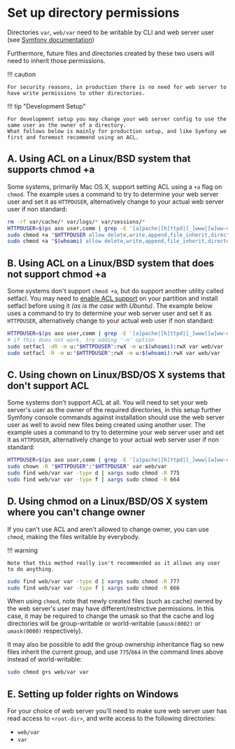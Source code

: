 # Set up directory permissions

Directories `var`, `web/var` need to be writable by CLI and web server user
(see [Symfony documentation](http://symfony.com/doc/3.4/setup/file_permissions.html))

Furthermore, future files and directories created by these two users will need to inherit those permissions.

!!! caution

    For security reasons, in production there is no need for web server to have write permissions to other directories.

!!! tip "Development Setup"

    For development setup you may change your web server config to use the same user as the owner of a directory.
    What follows below is mainly for production setup, and like Symfony we first and foremost recommend using an ACL.

## A. Using ACL on a Linux/BSD system that supports chmod +a

Some systems, primarily Mac OS X, support setting ACL using a `+a` flag on `chmod`. The example uses a command to
try to determine your web server user and set it as `HTTPDUSER`, alternatively change to your actual web server
user if non standard:

```bash
rm -rf var/cache/* var/logs/* var/sessions/*
HTTPDUSER=$(ps axo user,comm | grep -E '[a]pache|[h]ttpd|[_]www|[w]ww-data|[n]ginx' | grep -v root | head -1 | cut -d\  -f1)
sudo chmod +a "$HTTPDUSER allow delete,write,append,file_inherit,directory_inherit" var web/var
sudo chmod +a "$(whoami) allow delete,write,append,file_inherit,directory_inherit" var web/var
```

## B. Using ACL on a Linux/BSD system that does not support chmod +a

Some systems don't support `chmod +a`, but do support another utility called setfacl. You may need to
[enable ACL support](https://help.ubuntu.com/community/FilePermissionsACLs) on your partition and install setfacl
before using it *(as is the case with Ubuntu)*. The example below uses a command to try to determine
your web server user and set it as `HTTPDUSER`, alternatively change to your actual web user if non standard:

```bash
HTTPDUSER=$(ps axo user,comm | grep -E '[a]pache|[h]ttpd|[_]www|[w]ww-data|[n]ginx' | grep -v root | head -1 | cut -d\  -f1)
# if this does not work, try adding '-n' option
sudo setfacl -dR -m u:"$HTTPDUSER":rwX -m u:$(whoami):rwX var web/var
sudo setfacl -R -m u:"$HTTPDUSER":rwX -m u:$(whoami):rwX var web/var
```

## C. Using chown on Linux/BSD/OS X systems that don't support ACL

Some systems don't support ACL at all. You will need to set your web server's user as the owner of the required
directories, in this setup further Symfony console commands against installation should use the web server user
as well to avoid new files being created using another user. The example uses a command to try to determine your
web server user and set it as `HTTPDUSER`, alternatively change to your actual web server user if non standard:

```bash
HTTPDUSER=$(ps axo user,comm | grep -E '[a]pache|[h]ttpd|[_]www|[w]ww-data|[n]ginx' | grep -v root | head -1 | cut -d\  -f1)
sudo chown -R "$HTTPDUSER":"$HTTPDUSER" var web/var
sudo find web/var var -type d | xargs sudo chmod -R 775
sudo find web/var var -type f | xargs sudo chmod -R 664
```

## D. Using chmod on a Linux/BSD/OS X system where you can't change owner

If you can't use ACL and aren't allowed to change owner, you can use `chmod`, making the files writable by everybody.

!!! warning

    Note that this method really isn't recommended as it allows any user to do anything.

```bash
sudo find web/var var -type d | xargs sudo chmod -R 777
sudo find web/var var -type f | xargs sudo chmod -R 666
```

When using `chmod`, note that newly created files (such as cache) owned by the web server's user may have different/restrictive permissions.
In this case, it may be required to change the umask so that the cache and log directories will be group-writable or world-writable (`umask(0002)` or `umask(0000)` respectively).

It may also be possible to add the group ownership inheritance flag so new files inherit the current group, and use `775`/`664` in the command lines above instead of world-writable:

```bash
sudo chmod g+s web/var var
```

## E. Setting up folder rights on Windows

For your choice of web server you'll need to make sure web server user has read access to `<root-dir>`, and
write access to the following directories:
- `web/var`
- `var`
